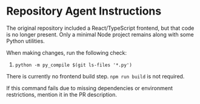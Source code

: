 # Repository Agent Instructions

The original repository included a React/TypeScript frontend, but that code is no longer present. Only a minimal Node project remains along with some Python utilities.

When making changes, run the following check:

1. `python -m py_compile $(git ls-files '*.py')`

There is currently no frontend build step. `npm run build` is not required.

If this command fails due to missing dependencies or environment restrictions, mention it in the PR description.
